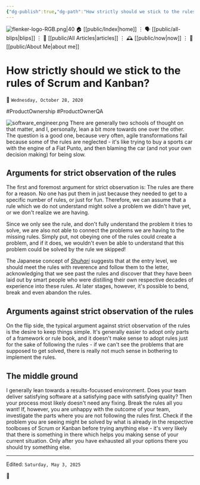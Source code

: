 ```yaml
---
{"dg-publish":true,"dg-path":"How strictly should we stick to the rules of Scrum and Kanban?.md","dg-permalink":"po_qa/how-strictly-should-we-stick-to-the-rules/","permalink":"/po_qa/how-strictly-should-we-stick-to-the-rules/","title":"How strictly should we stick to the rules of Scrum and Kanban?","created":"2020-10-28T10:30:04","updated":"2025-05-03T10:43:28"}
---
```



<div class="transclusion internal-embed is-loaded"><div class="markdown-embed">




![flenker-logo-RGB.png|40](/img/user/attachments/flenker-logo-RGB.png)
🏠 [[public/Index\|home]]  ⋮ 🗣️ [[public/all-blips\|blips]] ⋮  📝 [[public/All Articles\|articles]]  ⋮ 🕰️ [[public/now\|now]] ⋮ 🪪 [[public/About Me\|about me]]


</div></div>


# How strictly should we stick to the rules of Scrum and Kanban?
<p><span>📆 <code>Wednesday, October 28, 2020</code></span></p>
#ProductOwnership #ProductOwnerQA

![software_engineer.png](/img/user/attachments/software_engineer.png)
There are generally two schools of thought on that matter, and I, personally, lean a bit more towards one over the other. The question is a good one, because very often, agile transformations fail because some of the rules are neglected - it's like trying to buy a sports car with the engine of a Fiat Punto, and then blaming the car (and not your own decision making) for being slow.

## Arguments for strict observation of the rules

The first and foremost argument for strict observation is: The rules are there for a reason. No one has put them in just because they needed to get to a specific number of rules, or just for fun. Therefore, we can assume that a rule which we do not understand might solve a problem we didn't have yet, or we don't realize we are having.

Since we only see the rule, and don't fully understand the problem it tries to solve, we are also not able to connect the problems we are having to the missing rules. Simply put, not obeying one of the rules could create a problem, and if it does, we wouldn't even be able to understand that this problem could be solved by the rule we skipped!

The Japanese concept of [_Shuhari_](https://en.wikipedia.org/wiki/Shuhari) suggests that at the entry level, we should meet the rules with reverence and follow them to the letter, acknowledging that we see past the rules and discover that they have been laid out by smart people who were distilling their own respective decades of experience into these rules. At later stages, however, it's possible to bend, break and even abandon the rules.

## Arguments against strict observation of the rules

On the flip side, the typical argument against strict observation of the rules is the desire to keep things simple. It's generally easier to adopt only parts of a framework or rule book, and it doesn't make sense to adopt rules just for the sake of following the rules - if we can't see the problems that are supposed to get solved, there is really not much sense in bothering to implement the rules.

## The middle ground

I generally lean towards a results-focussed environment. Does your team deliver satisfying software at a satisfying pace with satisfying quality? Then your process most likely doesn't need any fixing. Break the rules all you want! If, however, you are unhappy with the outcome of your team, investigate the parts where you are not following the rules first. Check if the problem you are seeing might be solved by what is already in the respective toolboxes of Scrum or Kanban before trying anything else - it's very likely that there is something in there which helps you making sense of your current situation. Only after you have exhausted all your options there you should try something else.

- - -
<p><span>Edited: <code>Saturday, May 3, 2025</code></span></p>
👾
